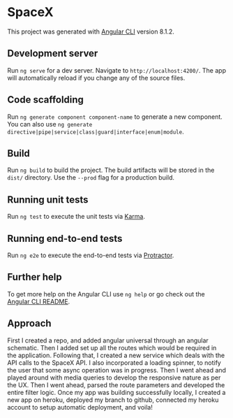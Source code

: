 # SpaceX

This project was generated with [Angular CLI](https://github.com/angular/angular-cli) version 8.1.2.

## Development server

Run `ng serve` for a dev server. Navigate to `http://localhost:4200/`. The app will automatically reload if you change any of the source files.

## Code scaffolding

Run `ng generate component component-name` to generate a new component. You can also use `ng generate directive|pipe|service|class|guard|interface|enum|module`.

## Build

Run `ng build` to build the project. The build artifacts will be stored in the `dist/` directory. Use the `--prod` flag for a production build.

## Running unit tests

Run `ng test` to execute the unit tests via [Karma](https://karma-runner.github.io).

## Running end-to-end tests

Run `ng e2e` to execute the end-to-end tests via [Protractor](http://www.protractortest.org/).

## Further help

To get more help on the Angular CLI use `ng help` or go check out the [Angular CLI README](https://github.com/angular/angular-cli/blob/master/README.md).

## Approach

First I created a repo, and added angular universal through an angular schematic. Then I added set up all the routes which would be required in the application. Following that, I created a new service which deals with the API calls to the SpaceX API. I also incorporated a loading spinner, to notify the user that some async operation was in progress. Then I went ahead and played around with media queries to develop the responsive nature as per the UX. Then I went ahead, parsed the route parameters and developed the entire filter logic.
Once my app was building successfully locally, I created a new app on heroku, deployed my branch to github, connected my heroku account to setup automatic deployment, and voila!
